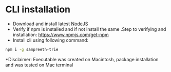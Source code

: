 # CLI installation
 - Download and install latest [NodeJS](https://nodejs.org/en/download/)
 - Verify if npm is installed and if not install the same .Step to verifying and installation: <https://www.npmjs.com/get-npm>
 - Install cli using following command:
```sh
npm i -g sampreeth-trie
```
*Disclaimer: Executable was created on Macintosh, package installation and was tested on Mac terminal
